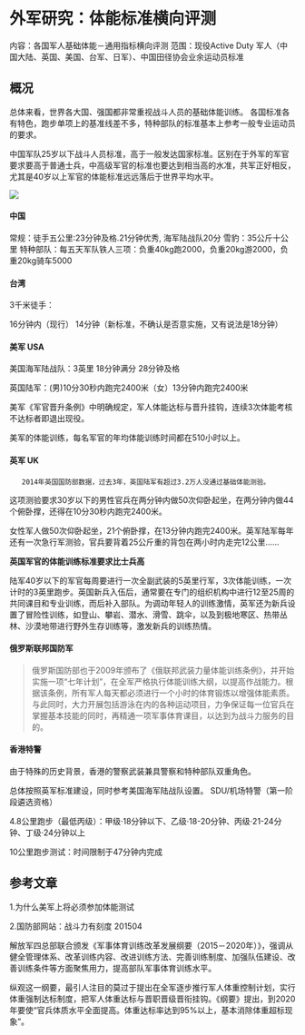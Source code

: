 # 外军研究：体能标准横向评测

内容：各国军人基础体能－通用指标横向评测
范围：现役Active Duty 军人（中国大陆、英国、美国、台军、日军）、中国田径协会业余运动员标准


## 概况

总体来看，世界各大国、强国都非常重视战斗人员的基础体能训练。
各国标准各有特色，跑步单项上的基准线差不多，特种部队的标准基本上参考一般专业运动员的要求。

中国军队25岁以下战斗人员标准，高于一般发达国家标准。区别在于外军的军官要求要高于普通士兵，中高级军官的标准也要达到相当高的水准，共军正好相反，尤其是40岁以上军官的体能标准远远落后于世界平均水平。

![](http://ombx24fbq.bkt.clouddn.com/Global-PHT-Stand-2016.png)

#### 中国

常规：徒手五公里:23分钟及格.21分钟优秀, 海军陆战队20分
雪豹：35公斤十公里
特种部队：每五天军队铁人三项：负重40kg跑2000，负重20kg游2000，负重20kg骑车5000

#### 台湾

3千米徒手：

16分钟内（现行）  14分钟（新标准，不确认是否意实施，又有说法是18分钟）

#### 美军 USA

美国海军陆战队：3英里 18分钟满分 28分钟及格

英国陆军：(男)10分30秒内跑完2400米（女）13分钟内跑完2400米

美军《军官晋升条例》中明确规定，军人体能达标与晋升挂钩，连续3次体能考核不达标者即退出现役。

美军的体能训练，每名军官的年均体能训练时间都在510小时以上。

#### 英军 UK

       2014年英国国防部数据，过去3年，英国陆军有超过3.2万人没通过基础体能测验。

这项测验要求30岁以下的男性官兵在两分钟内做50次仰卧起坐，在两分钟内做44个俯卧撑，还得在10分30秒内跑完2400米。

女性军人做50次仰卧起坐，21个俯卧撑，在13分钟内跑完2400米。英军陆军每年还有一次急行军测验，官兵要背着25公斤重的背包在两小时内走完12公里……

**英国军官的体能训练标准要求比士兵高**

陆军40岁以下的军官每周要进行一次全副武装的5英里行军，3次体能训练，一次计时的3英里跑步。英国新兵入伍后，通常要在专门的组织机构中进行12至25周的共同课目和专业训练，而后补入部队。为调动年轻人的训练激情，英军还为新兵设置了冒险性训练，如登山、攀岩、潜水、滑雪、跳伞，以及到极地寒区、热带丛林、沙漠地带进行野外生存训练等，激发新兵的训练热情。



#### 俄罗斯联邦国防军

>俄罗斯国防部也于2009年颁布了《俄联邦武装力量体能训练条例》，并开始实施一项“七年计划”，在全军严格执行体能训练大纲，以提高作战能力。根据该条例，所有军人每天都必须进行一个小时的体育锻炼以增强体能素质。与此同时，大力开展包括游泳在内的各种运动项目，力争保证每一位官兵在掌握基本技能的同时，再精通一项军事体育课目，以达到为战斗力服务的目的。


#### 香港特警

由于特殊的历史背景，香港的警察武装兼具警察和特种部队双重角色。

总体按照英军标准建设，同时参考美国海军陆战队设置。
SDU/机场特警（第一阶段遴选资格）

4.8公里跑步（最低丙级）：甲级‧18分钟以下、乙级‧18-20分钟、丙级‧21-24分钟、丁级‧24分钟以上

10公里跑步测试：时间限制于47分钟内完成



## 参考文章

1.为什么美军上将必须参加体能测试

2.国防部网站：战斗力有刻度 201504

解放军四总部联合颁发《军事体育训练改革发展纲要（2015－2020年）》，强调从健全管理体系、改革训练内容、改进训练方法、完善训练制度、加强队伍建设、改善训练条件等方面聚焦用力，提高部队军事体育训练水平。

纵观这一纲要，最引人注目的莫过于提出在全军逐步推行军人体重控制计划，实行体重强制达标制度，把军人体重达标与晋职晋级晋衔挂钩。《纲要》提出，到2020年要使“官兵体质水平全面提高。体重达标率达到95%以上，基本消除体重超标现象”。
